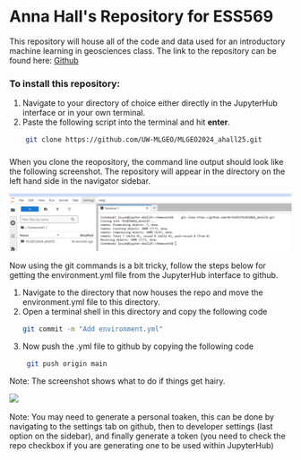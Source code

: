 # Anna Hall's Repository for ESS569

This repository will house all of the code and data used for an introductory machine learning in geosciences class. The link to the repository can be found here: [Github](https://github.com/UW-MLGEO/MLGEO2024_ahall25)

### To install this repository:
1. Navigate to your directory of choice either directly in the JupyterHub interface or in your own terminal.
2. Paste the following script into the terminal and hit **enter**.
```bash
    git clone https://github.com/UW-MLGEO/MLGEO2024_ahall25.git
```
### 
When you clone the reopository, the command line output should look like the following screenshot. The repository will appear in the directory on the left hand side in the navigator sidebar.
  
<img src="CloneRepoScreenshot.png"/>

Now using the git commands is a bit tricky, follow the steps below for getting the environment.yml file from the JupyterHub interface to github.
1. Navigate to the directory that now houses the repo and move the environment.yml file to this directory.
2. Open a terminal shell in this directory and copy the following code
    ```bash
    git commit -m "Add environment.yml"
    ```
3. Now push the .yml file to github by copying the following code
   ```bash
    git push origin main
    ```
Note: The screenshot shows what to do if things get hairy.

<img src="GitCommandsScreenshot.png"/>

Note: You may need to generate a personal toaken, this can be done by navigating to the settings tab on github, then to developer settings (last option on the sidebar), and finally generate a token (you need to check the repo checkbox if you are generating one to be used within JupyterHub)
